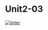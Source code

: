# Unit2-03
 [![linter](https://github.com/<shadae3525>/<Unit2-03>/workflows/linter/badge.svg)](https://github.com/marketplace/actions/super-linter)
